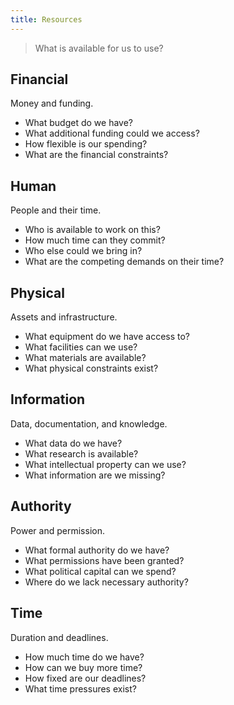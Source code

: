 ```yaml
---
title: Resources
---
```


> What is available for us to use?

## Financial

Money and funding.

* What budget do we have?
* What additional funding could we access?
* How flexible is our spending?
* What are the financial constraints?

## Human

People and their time.

* Who is available to work on this?
* How much time can they commit?
* Who else could we bring in?
* What are the competing demands on their time?

## Physical

Assets and infrastructure.

* What equipment do we have access to?
* What facilities can we use?
* What materials are available?
* What physical constraints exist?

## Information

Data, documentation, and knowledge.

* What data do we have?
* What research is available?
* What intellectual property can we use?
* What information are we missing?

## Authority

Power and permission.

* What formal authority do we have?
* What permissions have been granted?
* What political capital can we spend?
* Where do we lack necessary authority?

## Time

Duration and deadlines.

* How much time do we have?
* How can we buy more time?
* How fixed are our deadlines?
* What time pressures exist?